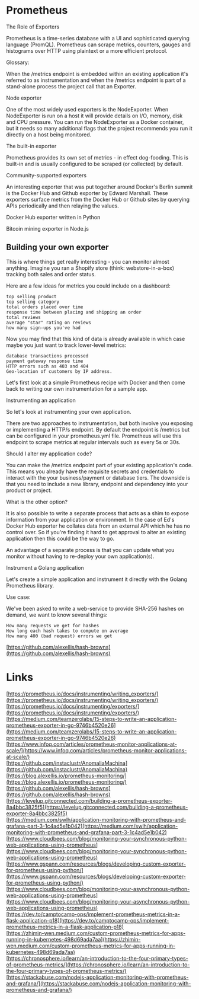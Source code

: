 



# Prometheus  


     

The Role of Exporters

Prometheus is a time-series database with a UI and sophisticated querying language (PromQL). Prometheus can scrape metrics, counters, gauges and histograms over HTTP using plaintext or a more efficient protocol.

Glossary:

When the /metrics endpoint is embedded within an existing application it's referred to as instrumentation and when the /metrics endpoint is part of a stand-alone process the project call that an Exporter.


Node exporter

One of the most widely used exporters is the NodeExporter. When NodeExporter is run on a host it will provide details on I/O, memory, disk and CPU pressure. You can run the NodeExporter as a Docker container, but it needs so many additional flags that the project recommends you run it directly on a host being monitored.

The built-in exporter

Prometheus provides its own set of metrics - in effect dog-fooding. This is built-in and is usually configured to be scraped (or collected) by default.

Community-supported exporters

An interesting exporter that was put together around Docker's Berlin summit is the Docker Hub and Github exporter by Edward Marshall. These exporters surface metrics from the Docker Hub or Github sites by querying APIs periodically and then relaying the values.


Docker Hub exporter written in Python

Bitcoin mining exporter in Node.js

## Building your own exporter

This is where things get really interesting - you can monitor almost anything. Imagine you ran a Shopify store (think: webstore-in-a-box) tracking both sales and order status.

Here are a few ideas for metrics you could include on a dashboard:

    top selling product
    top selling category
    total orders placed over time
    response time between placing and shipping an order
    total reviews
    average "star" rating on reviews
    how many sign-ups you've had

Now you may find that this kind of data is already available in which case maybe you just want to track lower-level metrics:

    database transactions processed
    payment gateway response time
    HTTP errors such as 403 and 404
    Geo-location of customers by IP address.

Let's first look at a simple Prometheus recipe with Docker and then come back to writing our own instrumentation for a sample app.


Instrumenting an application

So let's look at instrumenting your own application.

There are two approaches to instrumentation, but both involve you exposing or implementing a HTTP/s endpoint. By default the endpoint is /metrics but can be configured in your prometheus.yml file. Prometheus will use this endpoint to scrape metrics at regular intervals such as every 5s or 30s.

Should I alter my application code?

You can make the /metrics endpoint part of your existing application's code. This means you already have the requisite secrets and credentials to interact with the your business/payment or database tiers. The downside is that you need to include a new library, endpoint and dependency into your product or project.

What is the other option?

It is also possible to write a separate process that acts as a shim to expose information from your application or environment. In the case of Ed's Docker Hub exporter he collates data from an external API which he has no control over. So if you're finding it hard to get approval to alter an existing application then this could be the way to go.

An advantage of a separate process is that you can update what you monitor without having to re-deploy your own application(s).







Instrument a Golang application

Let's create a simple application and instrument it directly with the Golang Prometheus library.

Use case:

We've been asked to write a web-service to provide SHA-256 hashes on demand, we want to know several things:

    How many requests we get for hashes
    How long each hash takes to compute on average
    How many 400 (bad request) errors we get


[https://github.com/alexellis/hash-browns](https://github.com/alexellis/hash-browns)  







# Links  


[https://prometheus.io/docs/instrumenting/writing_exporters/](https://prometheus.io/docs/instrumenting/writing_exporters/)  
[https://prometheus.io/docs/instrumenting/exporters/](https://prometheus.io/docs/instrumenting/exporters/)  
[https://medium.com/teamzerolabs/15-steps-to-write-an-application-prometheus-exporter-in-go-9746b4520e26](https://medium.com/teamzerolabs/15-steps-to-write-an-application-prometheus-exporter-in-go-9746b4520e26)  
[https://www.infoq.com/articles/prometheus-monitor-applications-at-scale/](https://www.infoq.com/articles/prometheus-monitor-applications-at-scale/)  
[https://github.com/instaclustr/AnomaliaMachina](https://github.com/instaclustr/AnomaliaMachina)  
[https://blog.alexellis.io/prometheus-monitoring/](https://blog.alexellis.io/prometheus-monitoring/)  
[https://github.com/alexellis/hash-browns](https://github.com/alexellis/hash-browns)  
[https://levelup.gitconnected.com/building-a-prometheus-exporter-8a4bbc3825f5](https://levelup.gitconnected.com/building-a-prometheus-exporter-8a4bbc3825f5)  
[https://medium.com/swlh/application-monitoring-with-prometheus-and-grafana-part-3-1c4ad5e1b042](https://medium.com/swlh/application-monitoring-with-prometheus-and-grafana-part-3-1c4ad5e1b042)  
[https://www.cloudbees.com/blog/monitoring-your-synchronous-python-web-applications-using-prometheus](https://www.cloudbees.com/blog/monitoring-your-synchronous-python-web-applications-using-prometheus)  
[https://www.gspann.com/resources/blogs/developing-custom-exporter-for-prometheus-using-python/](https://www.gspann.com/resources/blogs/developing-custom-exporter-for-prometheus-using-python/)  
[https://www.cloudbees.com/blog/monitoring-your-asynchronous-python-web-applications-using-prometheus](https://www.cloudbees.com/blog/monitoring-your-asynchronous-python-web-applications-using-prometheus)  
[https://dev.to/camptocamp-ops/implement-prometheus-metrics-in-a-flask-application-p18](https://dev.to/camptocamp-ops/implement-prometheus-metrics-in-a-flask-application-p18)  
[https://zhimin-wen.medium.com/custom-prometheus-metrics-for-apps-running-in-kubernetes-498d69ada7aa](https://zhimin-wen.medium.com/custom-prometheus-metrics-for-apps-running-in-kubernetes-498d69ada7aa)  
[https://chronosphere.io/learn/an-introduction-to-the-four-primary-types-of-prometheus-metrics/](https://chronosphere.io/learn/an-introduction-to-the-four-primary-types-of-prometheus-metrics/)  
[https://stackabuse.com/nodejs-application-monitoring-with-prometheus-and-grafana/](https://stackabuse.com/nodejs-application-monitoring-with-prometheus-and-grafana/)  

